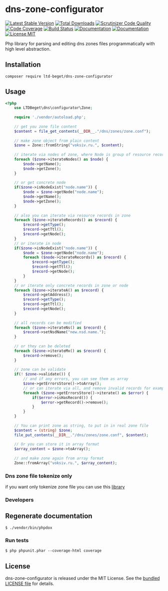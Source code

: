 # dns-zone-configurator

[![Latest Stable Version](https://poser.pugx.org/ltd-beget/dns-zone-configurator/version)](https://packagist.org/packages/ltd-beget/dns-zone-configurator) 
[![Total Downloads](https://poser.pugx.org/ltd-beget/dns-zone-configurator/downloads)](https://packagist.org/packages/ltd-beget/dns-zone-configurator)
[![Scrutinizer Code Quality](https://scrutinizer-ci.com/g/LTD-Beget/dns-zone-configurator/badges/quality-score.png?b=master)](https://scrutinizer-ci.com/g/LTD-Beget/dns-zone-configurator/?branch=master)
[![Code Coverage](https://scrutinizer-ci.com/g/LTD-Beget/dns-zone-configurator/badges/coverage.png?b=master)](https://scrutinizer-ci.com/g/LTD-Beget/dns-zone-configurator/?branch=master)
[![Build Status](https://scrutinizer-ci.com/g/LTD-Beget/dns-zone-configurator/badges/build.png?b=master)](https://scrutinizer-ci.com/g/LTD-Beget/dns-zone-configurator/build-status/master)
[![Documentation](https://img.shields.io/badge/code-documented-brightgreen.svg)](http://ltd-beget.github.io/dns-zone-configurator/documentation/html/index.html)
[![Documentation](https://img.shields.io/badge/code-coverage-brightgreen.svg)](http://ltd-beget.github.io/dns-zone-configurator/coverage/)
[![License MIT](http://img.shields.io/badge/license-MIT-blue.svg?style=flat)](https://github.com/LTD-Beget/dns-zone-configurator/blob/master/LICENSE)


Php library for parsing and editing dns zones files programmatically with high level abstraction.

## Installation

```shell
composer require ltd-beget/dns-zone-configurator
```

## Usage

```php
<?php
    use LTDBeget\dns\configurator\Zone;
    
    require './vendor/autoload.php';
    
    // get you zone file content
    $content = file_get_contents(__DIR__."/dns/zones/zone.conf");
    
    // make zone object from plain content
    $zone = Zone::fromString("voksiv.ru.", $content);
    
    // iterate via nodes of zone, where Node is group of resource records with same name
    foreach ($zone->iterateNodes() as $node) {
        $node->getName();
        $node->getZone();
    }
    
    // or get concrete node
    if($zone->isNodeExist("node.name")) {
        $node = $zone->getNode("node.name");
        $node->getName();
        $node->getZone();
    }
    
    // also you can iterate via resource records in zone
    foreach ($zone->iterateRecords() as $record) {
        $record->getType();
        $record->getTtl();
        $record->getNode();
    }
    // or iterate in node
    if($zone->isNodeExist("node.name")) {
        $node = $zone->getNode("node.name");
        foreach ($node->iterateRecords() as $record) {
            $record->getType();
            $record->getTtl();
            $record->getNode();
        }
    }
    // or iterate only concrete records in zone or node
    foreach ($zone->iterateA() as $record) {
        $record->getAddress();
        $record->getType();
        $record->getTtl();
        $record->getNode();
    }
    
    // all records can be modified
    foreach ($zone->iterateNs() as $record) {
        $record->setNsdName("new.nsd.name.");
    }
    
    // or they can be deleted
    foreach ($zone->iterateMx() as $record) {
        $record->remove();
    }
    
    // zone can be validate
    if(! $zone->validate()) {
        // and if any errors, you can see them as array
        $zone->getErrorsStore()->toArray();
        // or can iterate via all, and remove invalid records for example
        foreach ($zone->getErrorsStore()->iterate() as $error) {
            if($error->isHasRecord()) {
                $error->getRecord()->remove();
            }
        }
    }
    
    // You can print zone as string, to put in in real zone file
    $content = (string) $zone;
    file_put_contents(__DIR__."/dns/zones/zone.conf", $content);
    
    // Or you can store it in array format
    $array_content = $zone->toArray();
    
    // and make zone again from array format
    Zone::fromArray("voksiv.ru.", $array_content);
```

### Dns zone file tokenize only
if you want only tokenize zone file you can use this [library](https://github.com/LTD-Beget/dns-zone-parser) 


### Developers

## Regenerate documentation
```shell
$ ./vendor/bin/phpdox
```

### Run tests

```shell
$ php phpunit.phar --coverage-html coverage
```

## License

dns-zone-configurator is released under the MIT License.
See the [bundled LICENSE file](LICENSE) for details.
